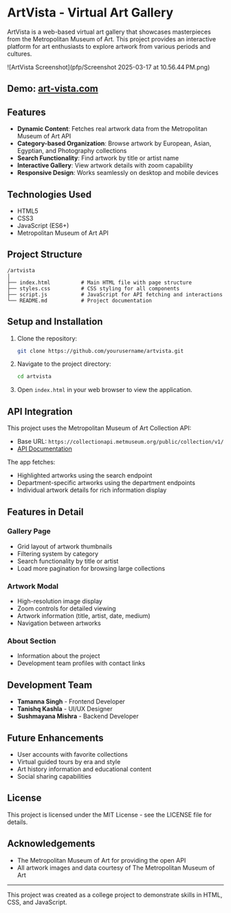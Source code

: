 # ArtVista - Virtual Art Gallery

ArtVista is a web-based virtual art gallery that showcases masterpieces from the Metropolitan Museum of Art. This project provides an interactive platform for art enthusiasts to explore artwork from various periods and cultures.

![ArtVista Screenshot](pfp/Screenshot 2025-03-17 at 10.56.44 PM.png)

## Demo: [art-vista.com](https://art-gallery-chi-three.vercel.app/)


## Features

- **Dynamic Content**: Fetches real artwork data from the Metropolitan Museum of Art API
- **Category-based Organization**: Browse artwork by European, Asian, Egyptian, and Photography collections
- **Search Functionality**: Find artwork by title or artist name
- **Interactive Gallery**: View artwork details with zoom capability
- **Responsive Design**: Works seamlessly on desktop and mobile devices

## Technologies Used

- HTML5
- CSS3
- JavaScript (ES6+)
- Metropolitan Museum of Art API

## Project Structure

```
/artvista
│
├── index.html          # Main HTML file with page structure
├── styles.css          # CSS styling for all components
├── script.js           # JavaScript for API fetching and interactions
└── README.md           # Project documentation
```

## Setup and Installation

1. Clone the repository:
   ```bash
   git clone https://github.com/yourusername/artvista.git
   ```

2. Navigate to the project directory:
   ```bash
   cd artvista
   ```

3. Open `index.html` in your web browser to view the application.

## API Integration

This project uses the Metropolitan Museum of Art Collection API:
- Base URL: `https://collectionapi.metmuseum.org/public/collection/v1/`
- [API Documentation](https://metmuseum.github.io/)

The app fetches:
- Highlighted artworks using the search endpoint
- Department-specific artworks using the department endpoints
- Individual artwork details for rich information display

## Features in Detail

### Gallery Page
- Grid layout of artwork thumbnails
- Filtering system by category
- Search functionality by title or artist
- Load more pagination for browsing large collections

### Artwork Modal
- High-resolution image display
- Zoom controls for detailed viewing
- Artwork information (title, artist, date, medium)
- Navigation between artworks

### About Section
- Information about the project
- Development team profiles with contact links

## Development Team

- **Tamanna Singh** - Frontend Developer 
- **Tanishq Kashla** - UI/UX Designer 
- **Sushmayana Mishra** - Backend Developer

## Future Enhancements

- User accounts with favorite collections
- Virtual guided tours by era and style
- Art history information and educational content
- Social sharing capabilities

## License

This project is licensed under the MIT License - see the LICENSE file for details.

## Acknowledgements

- The Metropolitan Museum of Art for providing the open API
- All artwork images and data courtesy of The Metropolitan Museum of Art

---

This project was created as a college project to demonstrate skills in HTML, CSS, and JavaScript.